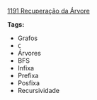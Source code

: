 [1191 Recuperação da Árvore](https://www.urionlinejudge.com.br/judge/pt/problems/view/1191)

**Tags:**
- Grafos
- `C`
- Árvores
- BFS
- Infixa
- Prefixa
- Posfixa
- Recursividade
